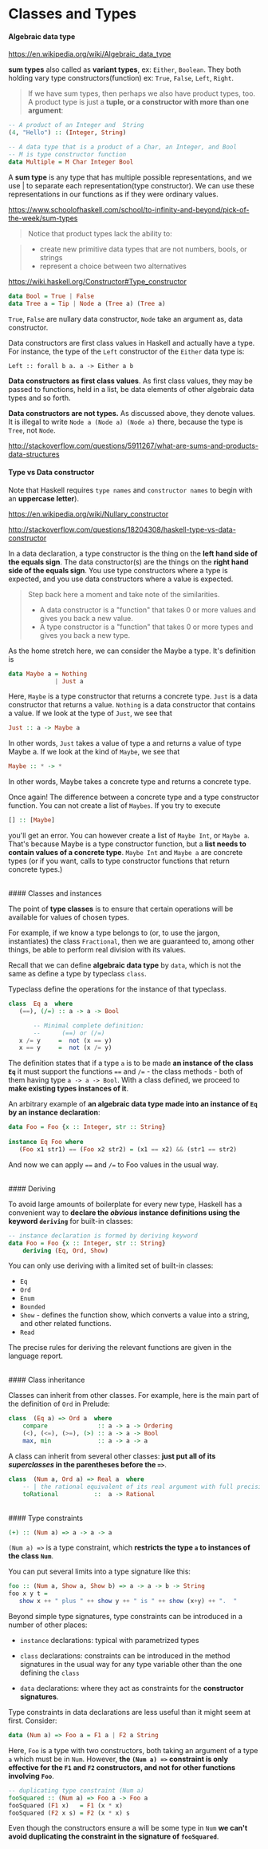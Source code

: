 # Classes and Types

#### Algebraic data type

https://en.wikipedia.org/wiki/Algebraic_data_type

**sum types** also called as **variant types**, ex: `Either`, `Boolean`. They both holding vary type constructors(function) ex: `True`, `False`, `Left`, `Right`.

> If we have sum types, then perhaps we also have product types, too. A product type is just a **tuple, or a constructor with more than one argument**:

```haskell
-- A product of an Integer and  String
(4, "Hello") :: (Integer, String)

-- A data type that is a product of a Char, an Integer, and Bool
-- M is type constructor function
data Multiple = M Char Integer Bool
```

A **sum type** is any type that has multiple possible representations, and we use | to separate each representation(type constructor). We can use these representations in our functions as if they were ordinary values.

https://www.schoolofhaskell.com/school/to-infinity-and-beyond/pick-of-the-week/sum-types

>Notice that product types lack the ability to:

> - create new primitive data types that are not numbers, bools, or strings
> - represent a choice between two alternatives

https://wiki.haskell.org/Constructor#Type_constructor

```haskell
data Bool = True | False
data Tree a = Tip | Node a (Tree a) (Tree a)
```

`True`, `False` are nullary data constructor, `Node` take an argument as, data constructor.

Data constructors are first class values in Haskell and actually have a type. For instance, the type of the `Left` constructor of the `Either` data type is:

```
Left :: forall b a. a -> Either a b
```

**Data constructors as first class values**. As first class values, they may be passed to functions, held in a list, be data elements of other algebraic data types and so forth.

**Data constructors are not types.** As discussed above, they denote values. It is illegal to write `Node a (Node a) (Node a)` there, because the type is `Tree`, not `Node`.

http://stackoverflow.com/questions/5911267/what-are-sums-and-products-data-structures


#### Type vs Data constructor

Note that Haskell requires `type names` and `constructor names` to begin with an **uppercase letter**).

https://en.wikipedia.org/wiki/Nullary_constructor

http://stackoverflow.com/questions/18204308/haskell-type-vs-data-constructor

In a data declaration, a type constructor is the thing on the **left hand side of the equals sign**. The data constructor(s) are the things on the **right hand side of the equals sign**. You use type constructors where a type is expected, and you use data constructors where a value is expected.

> Step back here a moment and take note of the similarities.
>
> - A data constructor is a "function" that takes 0 or more values and gives you back a new value.
> - A type constructor is a "function" that takes 0 or more types and gives you back a new type.

As the home stretch here, we can consider the Maybe a type. It's definition is

```haskell
data Maybe a = Nothing
             | Just a
```

Here, `Maybe` is a type constructor that returns a concrete type. `Just` is a data constructor that returns a value. `Nothing` is a data constructor that contains a value. If we look at the type of `Just`, we see that

```haskell
Just :: a -> Maybe a
```

In other words, `Just` takes a value of type a and returns a value of type Maybe a. If we look at the kind of `Maybe`, we see that

```haskell
Maybe :: * -> *
```
In other words, Maybe takes a concrete type and returns a concrete type.

Once again! The difference between a concrete type and a type constructor function. You can not create a list of `Maybes`. If you try to execute

```haskell
[] :: [Maybe]
```

you'll get an error. You can however create a list of `Maybe Int`, or `Maybe a`. That's because Maybe is a type constructor function, but a **list needs to contain values of a concrete type**. `Maybe Int` and `Maybe a` are concrete types (or if you want, calls to type constructor functions that return concrete types.)



<br>
#### Classes and instances

The point of **type classes** is to ensure that certain operations will be available for values of chosen types. 

For example, if we know a type belongs to (or, to use the jargon, instantiates) the class `Fractional`, then we are guaranteed to, among other things, be able to perform real division with its values.

Recall that we can define **algebraic data type** by `data`, which is not the same as define a type by typeclass `class`.

Typeclass define the operations for the instance of that typeclass.

```haskell
class  Eq a  where
   (==), (/=) :: a -> a -> Bool

       -- Minimal complete definition:
       --      (==) or (/=)
   x /= y     =  not (x == y)
   x == y     =  not (x /= y)
```

The definition states that if a type `a` is to be made **an instance of the class `Eq`** it must support the functions `==` and `/=` - the class methods - both of them having type `a -> a -> Bool`. With a class defined, we proceed to **make existing types instances of it**. 

An arbitrary example of **an algebraic data type made into an instance of `Eq` by an instance declaration**:

```haskell
data Foo = Foo {x :: Integer, str :: String}
 
instance Eq Foo where
   (Foo x1 str1) == (Foo x2 str2) = (x1 == x2) && (str1 == str2)
```

And now we can apply `==` and `/=` to Foo values in the usual way.

<br>
#### Deriving

To avoid large amounts of boilerplate for every new type, Haskell has a convenient way to **declare the *obvious* instance definitions using the keyword `deriving`** for built-in classes:

```haskell
-- instance declaration is formed by deriving keyword
data Foo = Foo {x :: Integer, str :: String}
    deriving (Eq, Ord, Show)
```

You can only use deriving with a limited set of built-in classes:

- `Eq`
- `Ord`
- `Enum`
- `Bounded`
- `Show` - defines the function show, which converts a value into a string, and other related functions.
- `Read` 

The precise rules for deriving the relevant functions are given in the language report.

<br>
#### Class inheritance

Classes can inherit from other classes. For example, here is the main part of the definition of `Ord` in Prelude:

```haskell
class  (Eq a) => Ord a  where
    compare              :: a -> a -> Ordering
    (<), (<=), (>=), (>) :: a -> a -> Bool
    max, min             :: a -> a -> a
```

A class can inherit from several other classes: **just put all of its *superclasses* in the parentheses before the `=>`**.

```haskell
class  (Num a, Ord a) => Real a  where
    -- | the rational equivalent of its real argument with full precision
    toRational          ::  a -> Rational
```

<br>
#### Type constraints

```haskell
(+) :: (Num a) => a -> a -> a
```

`(Num a) =>` is a type constraint, which **restricts the type `a` to instances of the class `Num`**.

You can put several limits into a type signature like this:

```haskell
foo :: (Num a, Show a, Show b) => a -> a -> b -> String
foo x y t = 
   show x ++ " plus " ++ show y ++ " is " ++ show (x+y) ++ ".  " 
```

Beyond simple type signatures, type constraints can be introduced in a number of other places:

- `instance` declarations: typical with parametrized types

- `class` declarations: constraints can be introduced in the method signatures in the usual way for any type variable other than the one defining the `class`

- `data` declarations: where they act as constraints for the **constructor signatures**.

Type constraints in data declarations are less useful than it might seem at first. Consider:

```haskell
data (Num a) => Foo a = F1 a | F2 a String
```

Here, `Foo` is a type with two constructors, both taking an argument of a type `a` which must be in `Num`. However, **the `(Num a) =>` constraint is only effective for the `F1` and `F2` constructors, and not for other functions involving `Foo`**.

```haskell
-- duplicating type constraint (Num a)
fooSquared :: (Num a) => Foo a -> Foo a
fooSquared (F1 x)   = F1 (x * x)
fooSquared (F2 x s) = F2 (x * x) s
```

Even though the constructors ensure a will be some type in `Num` **we can't avoid duplicating the constraint in the signature of `fooSquared`**.